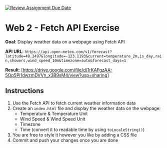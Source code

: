 [![Review Assignment Due Date](https://classroom.github.com/assets/deadline-readme-button-22041afd0340ce965d47ae6ef1cefeee28c7c493a6346c4f15d667ab976d596c.svg)](https://classroom.github.com/a/2Ym9h1vi)
# Web 2 - Fetch API Exercise

**Goal**: Display weather data on a webpage using Fetch API

**API URL**: `https://api.open-meteo.com/v1/forecast?latitude=49.2497&longitude=-123.1193&current=temperature_2m,is_day,rain,showers,wind_speed_10m&timezone=auto&forecast_days=1`

**Result**: [https://drive.google.com/file/d/1rKAFgzAA-5Op5Pi1dwzmDVVn_x3B9sM4/view?usp=sharing]

## Instructions

1. Use the Fetch API to fetch current weather information data
2. Create an `index.html` file and display the weather data on the webpage:
    - Temperature &  Temperature Unit
    - Wind Speed & Wind Speed Unit
    - Timezone
    - Time (convert it to readable time by using `toLocaleString()`)
3. You are free to style it however you like by adding a CSS file
4. Commit and push your changes once you are done
